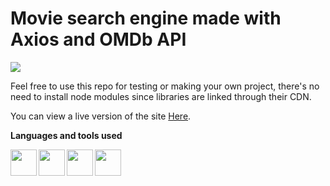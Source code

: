# Movie search engine made with Axios and OMDb API
<img src="https://aflp2199.github.io/MyPersonalPortfolio/images/MovieSearch.png"/>

Feel free to use this repo for testing or making your own project, there's no need to install node modules since libraries are linked through their CDN.


You can view a live version of the site [Here](https://aflp2199.github.io/MovieSearchEngine/index.html).

**Languages and tools used**

<img align="left" width="42px" src="https://cdn.jsdelivr.net/gh/devicons/devicon/icons/vscode/vscode-original.svg" /><img align="left" width="42px" src="https://cdn.jsdelivr.net/gh/devicons/devicon/icons/jquery/jquery-original-wordmark.svg" />
<img  align="left" width="42px" src="https://cdn.jsdelivr.net/gh/devicons/devicon/icons/javascript/javascript-original.svg" /><img align="left" width="42px" src="https://cdn.jsdelivr.net/gh/devicons/devicon/icons/sass/sass-original.svg" />
